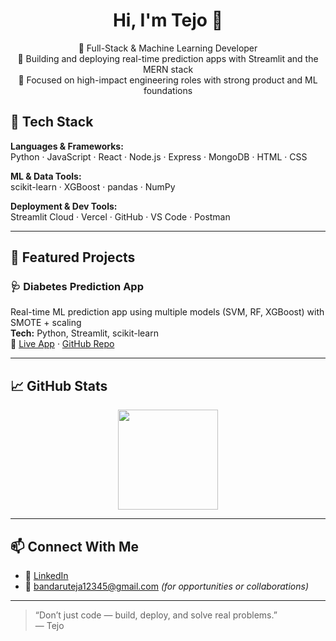 <h1 align="center">Hi, I'm Tejo 👋</h1>

<p align="center">
  🚀 Full-Stack & Machine Learning Developer <br>
  🎯 Building and deploying real-time prediction apps with Streamlit and the MERN stack <br>
  💼 Focused on high-impact engineering roles with strong product and ML foundations
</p>

## 🧪 Tech Stack

**Languages & Frameworks:**  
Python · JavaScript · React · Node.js · Express · MongoDB · HTML · CSS  

**ML & Data Tools:**  
scikit-learn · XGBoost · pandas · NumPy   

**Deployment & Dev Tools:**  
Streamlit Cloud · Vercel · GitHub · VS Code · Postman

---

## 🚀 Featured Projects

### 🩺 Diabetes Prediction App
Real-time ML prediction app using multiple models (SVM, RF, XGBoost) with SMOTE + scaling  
**Tech:** Python, Streamlit, scikit-learn  
🔗 [Live App](https://diabetes-prediction-application-2106.streamlit.app/) · [GitHub Repo](https://github.com/Tejo04/diabetes-prediction-app)

---

## 📈 GitHub Stats

<p align="center">
  <img src="https://github-readme-stats.vercel.app/api/top-langs/?username=Tejo04&layout=compact&theme=radical" height="160"/>
</p>

---

## 📫 Connect With Me

- 💼 [LinkedIn](https://linkedin.com/in/tejob)
- 📧 bandaruteja12345@gmail.com *(for opportunities or collaborations)*

---

> “Don’t just code — build, deploy, and solve real problems.”  
> — Tejo


